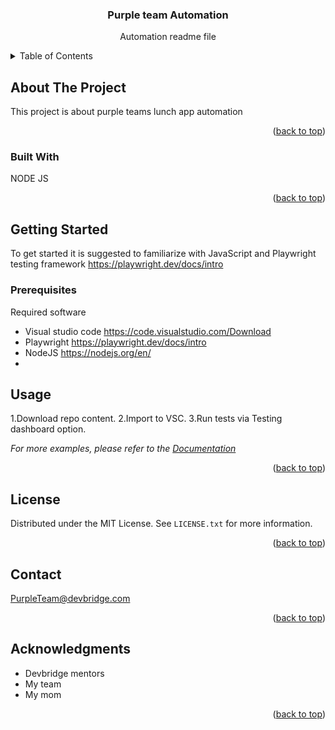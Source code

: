 
<h3 align="center">Purple team Automation</h3>

  <p align="center">
    Automation readme file
    <br />
  </p>
</div>



<!-- TABLE OF CONTENTS -->
<details>
  <summary>Table of Contents</summary>
  <ol>
    <li>
      <a href="#about-the-project">About The Project</a>
      <ul>
        <li><a href="#built-with">Built With</a></li>
      </ul>
    </li>
    <li>
      <a href="#getting-started">Getting Started</a>
      <ul>
        <li><a href="#prerequisites">Prerequisites</a></li>
      </ul>
    </li>
    <li><a href="#usage">Usage</a></li>
    <li><a href="#license">License</a></li>
    <li><a href="#contact">Contact</a></li>
    <li><a href="#acknowledgments">Acknowledgments</a></li>
  </ol>
</details>



<!-- ABOUT THE PROJECT -->
## About The Project


This project is about purple teams lunch app automation
<p align="right">(<a href="#readme-top">back to top</a>)</p>



### Built With

NODE JS

<p align="right">(<a href="#readme-top">back to top</a>)</p>



<!-- GETTING STARTED -->
## Getting Started

To get started it is suggested to familiarize with JavaScript and Playwright testing framework https://playwright.dev/docs/intro 


### Prerequisites

Required software
* Visual studio code https://code.visualstudio.com/Download
* Playwright https://playwright.dev/docs/intro
* NodeJS https://nodejs.org/en/ 
* 


<!-- USAGE EXAMPLES -->
## Usage

1.Download repo content.
2.Import to VSC.
3.Run tests via Testing dashboard option.

_For more examples, please refer to the [Documentation](https://example.com)_

<p align="right">(<a href="#readme-top">back to top</a>)</p>




<!-- LICENSE -->
## License

Distributed under the MIT License. See `LICENSE.txt` for more information.

<p align="right">(<a href="#readme-top">back to top</a>)</p>



<!-- CONTACT -->
## Contact

PurpleTeam@devbridge.com

<p align="right">(<a href="#readme-top">back to top</a>)</p>



<!-- ACKNOWLEDGMENTS -->
## Acknowledgments

* Devbridge mentors
* My team
* My mom

<p align="right">(<a href="#readme-top">back to top</a>)</p>

